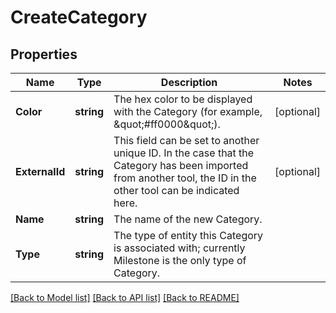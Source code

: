 # CreateCategory

## Properties

Name | Type | Description | Notes
------------ | ------------- | ------------- | -------------
**Color** | **string** | The hex color to be displayed with the Category (for example, \&quot;#ff0000\&quot;). | [optional] 
**ExternalId** | **string** | This field can be set to another unique ID. In the case that the Category has been imported from another tool, the ID in the other tool can be indicated here. | [optional] 
**Name** | **string** | The name of the new Category. | 
**Type** | **string** | The type of entity this Category is associated with; currently Milestone is the only type of Category. | 

[[Back to Model list]](../README.md#documentation-for-models) [[Back to API list]](../README.md#documentation-for-api-endpoints) [[Back to README]](../README.md)



